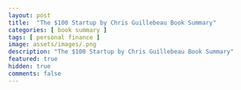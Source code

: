 ```yaml
---
layout: post
title:  "The $100 Startup by Chris Guillebeau Book Summary"
categories: [ book summary ]
tags: [ personal finance ]
image: assets/images/.png
description: "The $100 Startup by Chris Guillebeau Book Summary"
featured: true
hidden: true
comments: false
---
```


